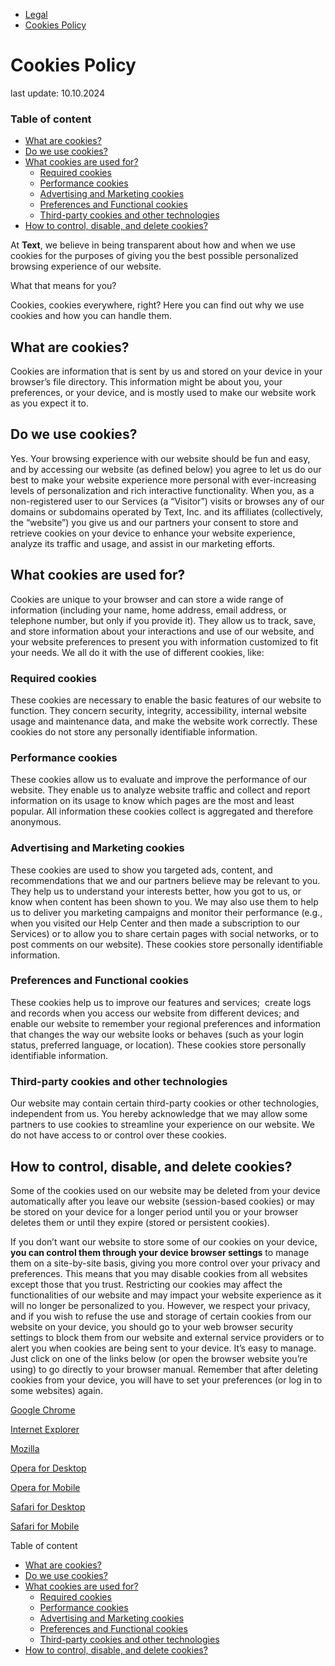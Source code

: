 * [Legal](https://www.chatbot.com/legal/)
* [Cookies Policy](https://www.chatbot.com/legal/cookies-policy/)

Cookies Policy
==============

last update: 10.10.2024

### Table of content

* [What are cookies?](#what-are-cookies)
* [Do we use cookies?](#do-we-use-cookies)
* [What cookies are used for?](#what-cookies-are-used-for) 
    * [Required cookies](#required-cookies)
    * [Performance cookies](#performance-cookies)
    * [Advertising and Marketing cookies](#advertising-and-marketing-cookies)
    * [Preferences and Functional cookies](#preferences-and-functional-cookies)
    * [Third-party cookies and other technologies](#third-party-cookies-and-other-technologies)
* [How to control, disable, and delete cookies?](#how-to-control-disable-and-delete-cookies)

At **Text**, we believe in being transparent about how and when we use cookies for the purposes of giving you the best possible personalized browsing experience of our website.

What that means for you?

Cookies, cookies everywhere, right? Here you can find out why we use cookies and how you can handle them.

What are cookies?
-----------------

Cookies are information that is sent by us and stored on your device in your browser’s file directory. This information might be about you, your preferences, or your device, and is mostly used to make our website work as you expect it to. 

Do we use cookies?
------------------

Yes. Your browsing experience with our website should be fun and easy, and by accessing our website (as defined below) you agree to let us do our best to make your website experience more personal with ever-increasing levels of personalization and rich interactive functionality. When you, as a non-registered user to our Services (a “Visitor”) visits or browses any of our domains or subdomains operated by Text, Inc. and its affiliates (collectively, the “website”) you give us and our partners your consent to store and retrieve cookies on your device to enhance your website experience, analyze its traffic and usage, and assist in our marketing efforts.

What cookies are used for? 
---------------------------

Cookies are unique to your browser and can store a wide range of information (including your name, home address, email address, or telephone number, but only if you provide it). They allow us to track, save, and store information about your interactions and use of our website, and your website preferences to present you with information customized to fit your needs. We all do it with the use of different cookies, like:

### Required cookies

These cookies are necessary to enable the basic features of our website to function. They concern security, integrity, accessibility, internal website usage and maintenance data, and make the website work correctly. These cookies do not store any personally identifiable information.

### Performance cookies

These cookies allow us to evaluate and improve the performance of our website. They enable us to analyze website traffic and collect and report information on its usage to know which pages are the most and least popular. All information these cookies collect is aggregated and therefore anonymous.

### Advertising and Marketing cookies

These cookies are used to show you targeted ads, content, and recommendations that we and our partners believe may be relevant to you. They help us to understand your interests better, how you got to us, or know when content has been shown to you. We may also use them to help us to deliver you marketing campaigns and monitor their performance (e.g., when you visited our Help Center and then made a subscription to our Services) or to allow you to share certain pages with social networks, or to post comments on our website). These cookies store personally identifiable information. 

### Preferences and Functional cookies

These cookies help us to improve our features and services;  create logs and records when you access our website from different devices; and enable our website to remember your regional preferences and information that changes the way our website looks or behaves (such as your login status, preferred language, or location). These cookies store personally identifiable information.

### Third-party cookies and other technologies

Our website may contain certain third-party cookies or other technologies, independent from us. You hereby acknowledge that we may allow some partners to use cookies to streamline your experience on our website. We do not have access to or control over these cookies.

How to control, disable, and delete cookies?
--------------------------------------------

Some of the cookies used on our website may be deleted from your device automatically after you leave our website (session-based cookies) or may be stored on your device for a longer period until you or your browser deletes them or until they expire (stored or persistent cookies). 

If you don’t want our website to store some of our cookies on your device, **you can control them through your device browser settings** to manage them on a site-by-site basis, giving you more control over your privacy and preferences. This means that you may disable cookies from all websites except those that you trust. Restricting our cookies may affect the functionalities of our website and may impact your website experience as it will no longer be personalized to you. However, we respect your privacy, and if you wish to refuse the use and storage of certain cookies from our website on your device, you should go to your web browser security settings to block them from our website and external service providers or to alert you when cookies are being sent to your device. It’s easy to manage. Just click on one of the links below (or open the browser website you’re using) to go directly to your browser manual. Remember that after deleting cookies from your device, you will have to set your preferences (or log in to some websites) again. 

[Google Chrome](https://support.google.com/chrome/answer/95647?hl=en)

[Internet Explorer](https://support.microsoft.com/en-us/Search/results?query=cookies)

[Mozilla](https://support.mozilla.org/en-US/kb/cookies-information-websites-store-on-your-computer)

[Opera for Desktop](https://www.opera.com/help)

[Opera for Mobile](https://help.opera.com/en/mobile/android/#privacy)

[Safari for Desktop](https://support.apple.com/guide/safari/manage-cookies-sfri11471/mac)

[Safari for Mobile](https://support.apple.com/en-us/HT201265)

Table of content

* [What are cookies?](#what-are-cookies)
* [Do we use cookies?](#do-we-use-cookies)
* [What cookies are used for?](#what-cookies-are-used-for) 
    * [Required cookies](#required-cookies)
    * [Performance cookies](#performance-cookies)
    * [Advertising and Marketing cookies](#advertising-and-marketing-cookies)
    * [Preferences and Functional cookies](#preferences-and-functional-cookies)
    * [Third-party cookies and other technologies](#third-party-cookies-and-other-technologies)
* [How to control, disable, and delete cookies?](#how-to-control-disable-and-delete-cookies)
